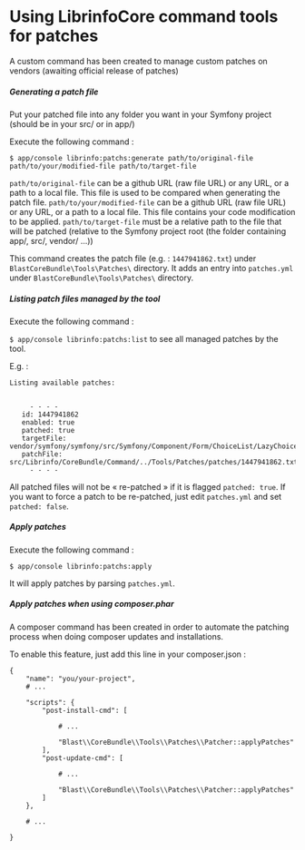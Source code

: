 Using LibrinfoCore command tools for patches
============================================

A custom command has been created to manage custom patches on vendors (awaiting official release of patches)

##### Generating a patch file

Put your patched file into any folder you want in your Symfony project (should be in your src/ or in app/)

Execute the following command :

```$ app/console librinfo:patchs:generate path/to/original-file path/to/your/modified-file path/to/target-file```

```path/to/original-file``` can be a github URL (raw file URL) or any URL, or a path to a local file. This file is used to be compared when generating the patch file.
```path/to/your/modified-file``` can be a github URL (raw file URL) or any URL, or a path to a local file. This file contains your code modification to be applied.
```path/to/target-file``` must be a relative path to the file that will be patched (relative to the Symfony project root (the folder containing app/, src/, vendor/ ...))

This command creates the patch file (e.g. : ```1447941862.txt```) under ```BlastCoreBundle\Tools\Patches\``` directory.
It adds an entry into ```patches.yml``` under ```BlastCoreBundle\Tools\Patches\``` directory.

##### Listing patch files managed by the tool

Execute the following command :

```$ app/console librinfo:patchs:list``` to see all managed patches by the tool.

E.g. :

```
Listing available patches:


     - - - -
   id: 1447941862
   enabled: true
   patched: true
   targetFile: vendor/symfony/symfony/src/Symfony/Component/Form/ChoiceList/LazyChoiceList.php
   patchFile: src/Librinfo/CoreBundle/Command/../Tools/Patches/patches/1447941862.txt
     - - - -
```

All patched files will not be « re-patched » if it is flagged ```patched: true```.
If you want to force a patch to be re-patched, just edit ```patches.yml``` and set ```patched: false```.

##### Apply patches

Execute the following command :

```$ app/console librinfo:patchs:apply```

It will apply patches by parsing ```patches.yml```.

##### Apply patches when using composer.phar

A composer command has been created in order to automate the patching process when doing composer updates and installations.

To enable this feature, just add this line in your composer.json :

```
{
    "name": "you/your-project",
    # ...

    "scripts": {
        "post-install-cmd": [

            # ...

            "Blast\\CoreBundle\\Tools\\Patches\\Patcher::applyPatches"
        ],
        "post-update-cmd": [

            # ...

            "Blast\\CoreBundle\\Tools\\Patches\\Patcher::applyPatches"
        ]
    },

    # ...

}
```
